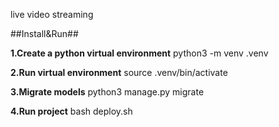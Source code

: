 live video streaming

##Install&Run##

**1.Create a python virtual environment**
python3 -m venv .venv

**2.Run virtual environment**
source .venv/bin/activate

**3.Migrate models**
python3 manage.py migrate

**4.Run project**
bash deploy.sh
